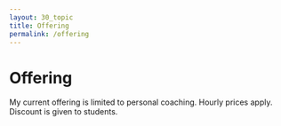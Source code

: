 ```yaml
---
layout: 30_topic
title: Offering
permalink: /offering
---
```


# Offering

My current offering is limited to personal coaching. Hourly prices apply.
Discount is given to students.

